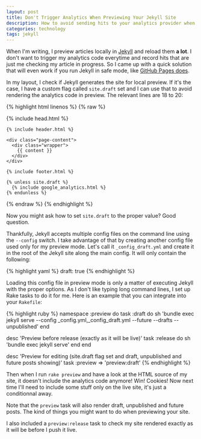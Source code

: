 ```yaml
---
layout: post
title: Don't Trigger Analytics When Previewing Your Jekyll Site
description: How to avoid sending hits to your analytics provider when checking your articles in progress.
categories: technology
tags: jekyll
---
```


When I'm writing, I preview articles locally in [Jekyll](http://jekyllrb.com) and reload them **a lot**. I don't want to trigger my analytics code everytime and record hits that are just me checking my article in progress.
So I came up with a quick solution that will even work if you run Jekyll in safe mode, like [GitHub Pages does](https://help.github.com/articles/using-jekyll-with-pages/#configuration-overrides).

In my layout, I check if Jekyll generates the site for local preview. If it's the case, I have a custom flag called `site.draft` set and I can use that to avoid rendering the analytics code in preview.
The relevant lines are 18 to 20:

{% highlight html linenos %}
{% raw %}
<!DOCTYPE html>
<html>

  {% include head.html %}

  <body>

    {% include header.html %}

    <div class="page-content">
      <div class="wrapper">
        {{ content }}
      </div>
    </div>

    {% include footer.html %}

    {% unless site.draft %}
      {% include google_analytics.html %}
    {% endunless %}

  </body>

</html>
{% endraw %}
{% endhighlight %}

Now you might ask how to set `site.draft` to the proper value? Good question.

Thankfully, Jekyll accepts multiple config files on the command line using the `--config` switch.
I take advantage of that by creating another config file used only for my preview mode. Let's call it `_config_draft.yml` and create it in the root of the Jekyll site along the main config. It will only contain the following:

{% highlight yaml %}
draft: true
{% endhighlight %}

Loading this config file in preview mode is only a matter of executing Jekyll with the proper options. As I don't like typing long command lines, I set up Rake tasks to do it for me.
Here is an example that you can integrate into your `Rakefile`:

{% highlight ruby %}
namespace :preview do
  task :draft do
     sh 'bundle exec jekyll serve --config _config.yml,_config_draft.yml --future --drafts --unpublished'
  end

  desc 'Preview before release (exactly as it will be live)'
  task :release do
    sh 'bundle exec jekyll serve'
  end
end

desc 'Preview for editing (site.draft flag set and draft, unpublished and future posts showing)'
task :preview => 'preview:draft'
{% endhighlight %}

Then when I run `rake preview` and have a look at the HTML source of my site, it doesn't include the analytics code anymore! Win! Cookies!
Now next time I'll need to include some stuff only on the live site, it's just a conditionnal away.

Note that the `preview` task will also render draft, unpublished and future posts. The kind of things you might want to do when previewing your site.

I also included a `preview:release` task to check my site rendered exactly as it will be before I push it live.
